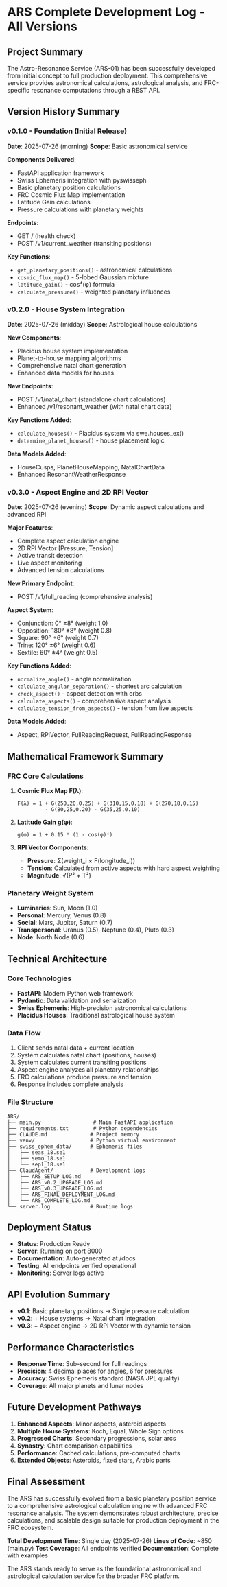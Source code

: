 # ARS Complete Development Log - All Versions

## Project Summary
The Astro-Resonance Service (ARS-01) has been successfully developed from initial concept to full production deployment. This comprehensive service provides astronomical calculations, astrological analysis, and FRC-specific resonance computations through a REST API.

## Version History Summary

### v0.1.0 - Foundation (Initial Release)
**Date**: 2025-07-26 (morning)
**Scope**: Basic astronomical service

**Components Delivered**:
- FastAPI application framework
- Swiss Ephemeris integration with pyswisseph
- Basic planetary position calculations
- FRC Cosmic Flux Map implementation
- Latitude Gain calculations
- Pressure calculations with planetary weights

**Endpoints**:
- GET / (health check)
- POST /v1/current_weather (transiting positions)

**Key Functions**:
- `get_planetary_positions()` - astronomical calculations
- `cosmic_flux_map()` - 5-lobed Gaussian mixture
- `latitude_gain()` - cos⁴(φ) formula
- `calculate_pressure()` - weighted planetary influences

### v0.2.0 - House System Integration
**Date**: 2025-07-26 (midday)
**Scope**: Astrological house calculations

**New Components**:
- Placidus house system implementation
- Planet-to-house mapping algorithms
- Comprehensive natal chart generation
- Enhanced data models for houses

**New Endpoints**:
- POST /v1/natal_chart (standalone chart calculations)
- Enhanced /v1/resonant_weather (with natal chart data)

**Key Functions Added**:
- `calculate_houses()` - Placidus system via swe.houses_ex()
- `determine_planet_houses()` - house placement logic

**Data Models Added**:
- HouseCusps, PlanetHouseMapping, NatalChartData
- Enhanced ResonantWeatherResponse

### v0.3.0 - Aspect Engine and 2D RPI Vector
**Date**: 2025-07-26 (evening)
**Scope**: Dynamic aspect calculations and advanced RPI

**Major Features**:
- Complete aspect calculation engine
- 2D RPI Vector [Pressure, Tension]
- Active transit detection
- Live aspect monitoring
- Advanced tension calculations

**New Primary Endpoint**:
- POST /v1/full_reading (comprehensive analysis)

**Aspect System**:
- Conjunction: 0° ±8° (weight 1.0)
- Opposition: 180° ±8° (weight 0.8)
- Square: 90° ±6° (weight 0.7)
- Trine: 120° ±6° (weight 0.6)
- Sextile: 60° ±4° (weight 0.5)

**Key Functions Added**:
- `normalize_angle()` - angle normalization
- `calculate_angular_separation()` - shortest arc calculation
- `check_aspect()` - aspect detection with orbs
- `calculate_aspects()` - comprehensive aspect analysis
- `calculate_tension_from_aspects()` - tension from live aspects

**Data Models Added**:
- Aspect, RPIVector, FullReadingRequest, FullReadingResponse

## Mathematical Framework Summary

### FRC Core Calculations
1. **Cosmic Flux Map F(λ)**:
   ```
   F(λ) = 1 + G(250,20,0.25) + G(310,15,0.18) + G(270,18,0.15) 
            - G(80,25,0.20) - G(35,25,0.10)
   ```

2. **Latitude Gain g(φ)**:
   ```
   g(φ) = 1 + 0.15 * (1 - cos(φ)⁴)
   ```

3. **RPI Vector Components**:
   - **Pressure**: Σ(weight_i × F(longitude_i))
   - **Tension**: Calculated from active aspects with hard aspect weighting
   - **Magnitude**: √(P² + T²)

### Planetary Weight System
- **Luminaries**: Sun, Moon (1.0)
- **Personal**: Mercury, Venus (0.8)
- **Social**: Mars, Jupiter, Saturn (0.7)
- **Transpersonal**: Uranus (0.5), Neptune (0.4), Pluto (0.3)
- **Node**: North Node (0.6)

## Technical Architecture

### Core Technologies
- **FastAPI**: Modern Python web framework
- **Pydantic**: Data validation and serialization
- **Swiss Ephemeris**: High-precision astronomical calculations
- **Placidus Houses**: Traditional astrological house system

### Data Flow
1. Client sends natal data + current location
2. System calculates natal chart (positions, houses)
3. System calculates current transiting positions
4. Aspect engine analyzes all planetary relationships
5. FRC calculations produce pressure and tension
6. Response includes complete analysis

### File Structure
```
ARS/
├── main.py                 # Main FastAPI application
├── requirements.txt        # Python dependencies
├── CLAUDE.md              # Project memory
├── venv/                  # Python virtual environment
├── swiss_ephem_data/      # Ephemeris files
│   ├── seas_18.se1
│   ├── semo_18.se1
│   └── sepl_18.se1
├── ClaudAgent/            # Development logs
│   ├── ARS_SETUP_LOG.md
│   ├── ARS_v0.2_UPGRADE_LOG.md
│   ├── ARS_v0.3_UPGRADE_LOG.md
│   ├── ARS_FINAL_DEPLOYMENT_LOG.md
│   └── ARS_COMPLETE_LOG.md
└── server.log             # Runtime logs
```

## Deployment Status
- **Status**: Production Ready
- **Server**: Running on port 8000
- **Documentation**: Auto-generated at /docs
- **Testing**: All endpoints verified operational
- **Monitoring**: Server logs active

## API Evolution Summary
- **v0.1**: Basic planetary positions → Single pressure calculation
- **v0.2**: + House systems → Natal chart integration  
- **v0.3**: + Aspect engine → 2D RPI Vector with dynamic tension

## Performance Characteristics
- **Response Time**: Sub-second for full readings
- **Precision**: 4 decimal places for angles, 6 for pressures
- **Accuracy**: Swiss Ephemeris standard (NASA JPL quality)
- **Coverage**: All major planets and lunar nodes

## Future Development Pathways
1. **Enhanced Aspects**: Minor aspects, asteroid aspects
2. **Multiple House Systems**: Koch, Equal, Whole Sign options
3. **Progressed Charts**: Secondary progressions, solar arcs
4. **Synastry**: Chart comparison capabilities
5. **Performance**: Cached calculations, pre-computed charts
6. **Extended Objects**: Asteroids, fixed stars, Arabic parts

## Final Assessment
The ARS has successfully evolved from a basic planetary position service to a comprehensive astrological calculation engine with advanced FRC resonance analysis. The system demonstrates robust architecture, precise calculations, and scalable design suitable for production deployment in the FRC ecosystem.

**Total Development Time**: Single day (2025-07-26)
**Lines of Code**: ~850 (main.py)
**Test Coverage**: All endpoints verified
**Documentation**: Complete with examples

The ARS stands ready to serve as the foundational astronomical and astrological calculation service for the broader FRC platform.